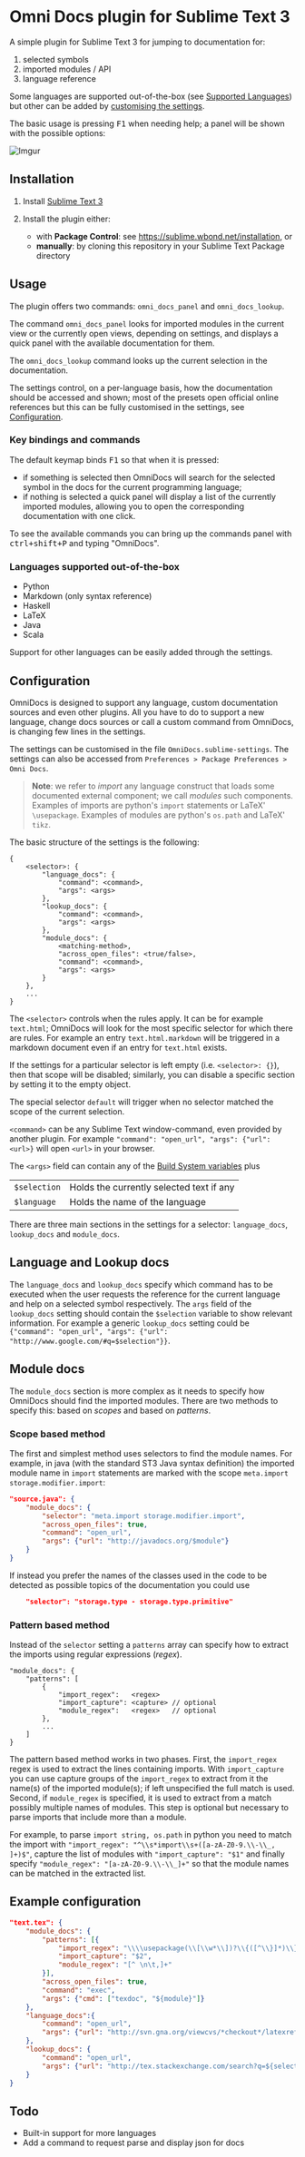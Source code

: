 # Omni Docs plugin for Sublime Text 3

A simple plugin for Sublime Text 3 for jumping to documentation for:

 1. selected symbols
 2. imported modules / API
 3. language reference

Some languages are supported out-of-the-box (see [Supported Languages](#languages-supported-out-of-the-box)) but other can be added by [customising the settings](#configuration).

The basic usage is pressing <kbd>F1</kbd> when needing help; a panel will be shown with the possible options:

![Imgur](http://i.imgur.com/rQPqvou.png)

## Installation

 1. Install [Sublime Text 3](http://www.sublimetext.com/3)
 2. Install the plugin either:
 
     - with **Package Control**: see <https://sublime.wbond.net/installation>, or
     - **manually**: by cloning this repository in your Sublime Text Package directory

## Usage

The plugin offers two commands: `omni_docs_panel` and `omni_docs_lookup`.

The command `omni_docs_panel` looks for imported modules in the current view or the currently open views, depending on settings, and displays a quick panel with the available documentation for them.

The `omni_docs_lookup` command looks up the current selection in the documentation.

The settings control, on a per-language basis, how the documentation should be accessed and shown; most of the presets open official online references but this can be fully customised in the settings, see [Configuration](#configuration).

### Key bindings and commands

The default keymap binds <kbd>F1</kbd> so that when it is pressed:

 * if something is selected then OmniDocs will search for the selected symbol in the docs for the current programming language;
 * if nothing is selected a quick panel will display a list of the currently imported modules, allowing you to open the corresponding documentation with one click.

To see the available commands you can bring up the commands panel with <kbd>ctrl+shift+P</kbd> and typing "OmniDocs".

### Languages supported out-of-the-box

 + Python
 + Markdown (only syntax reference)
 + Haskell
 + LaTeX
 + Java
 + Scala

Support for other languages can be easily added through the settings.

## Configuration

OmniDocs is designed to support any language, custom documentation sources and even other plugins. All you have to do to support a new language, change docs sources or call a custom command from OmniDocs, is changing few lines in the settings.

The settings can be customised in the file `OmniDocs.sublime-settings`. The settings can also be accessed from `Preferences > Package Preferences > Omni Docs`.

> **Note**: we refer to *import* any language construct that loads some documented external component; we call *modules* such components. Examples of imports are python's `import` statements or LaTeX' `\usepackage`. Examples of modules are python's `os.path` and LaTeX' `tikz`.

The basic structure of the settings is the following:

```
{
    <selector>: {
        "language_docs": {
            "command": <command>,
            "args": <args>
        },
        "lookup_docs": {
            "command": <command>,
            "args": <args>
        },
        "module_docs": {
            <matching-method>,
            "across_open_files": <true/false>,
            "command": <command>,
            "args": <args>           
        }
    },
    ...
}
```

The `<selector>` controls when the rules apply. It can be for example `text.html`; OmniDocs will look for the most specific selector for which there are rules. For example an entry `text.html.markdown` will be triggered in a markdown document even if an entry for `text.html` exists.

If the settings for a particular selector is left empty (i.e. `<selector>: {}`), then that scope will be disabled; similarly, you can disable a specific section by setting it to the empty object.

The special selector `default` will trigger when no selector matched the scope of the current selection.

`<command>` can be any Sublime Text window-command, even provided by another plugin. For example `"command": "open_url", "args": {"url": <url>}` will open `<url>` in your browser.

The `<args>` field can contain any of the [Build System variables](http://docs.sublimetext.info/en/latest/reference/build_systems.html#build-system-variables) plus

<table>
  <tr> <td><code>$selection</code></td><td>Holds the currently selected text if any</td> </tr>
  <tr> <td><code>$language</code></td><td>Holds the name of the language</td> </tr>
</table>

There are three main sections in the settings for a selector: `language_docs`, `lookup_docs` and `module_docs`.

## Language and Lookup docs

The `language_docs` and `lookup_docs` specify which command has to be executed when the user requests the reference for the current language and help on a selected symbol respectively.
The `args` field of the `lookup_docs` setting should contain the `$selection` variable to show relevant information. For example a generic `lookup_docs` setting could be `{"command": "open_url", "args": {"url": "http://www.google.com/#q=$selection"}}`.

## Module docs

The `module_docs` section is more complex as it needs to specify how OmniDocs should find the imported modules.
There are two methods to specify this: based on *scopes* and based on *patterns*.

### Scope based method

The first and simplest method uses selectors to find the module names.
For example, in java (with the standard ST3 Java syntax definition) the imported module name in `import` statements are marked with the scope `meta.import storage.modifier.import`:

```json
"source.java": {
    "module_docs": {
        "selector": "meta.import storage.modifier.import",
        "across_open_files": true,
        "command": "open_url",
        "args": {"url": "http://javadocs.org/$module"}
    }
}
```

If instead you prefer the names of the classes used in the code to be detected as possible topics of the documentation you could use

```json
    "selector": "storage.type - storage.type.primitive"
```

### Pattern based method

Instead of the `selector` setting a `patterns` array can specify how to extract the imports using regular expressions (*regex*).

```
"module_docs": {
    "patterns": [
        {
            "import_regex":   <regex>
            "import_capture": <capture> // optional
            "module_regex":   <regex>   // optional
        },
        ...
    ]
}
```

The pattern based method works in two phases.
First, the `import_regex` regex is used to extract the lines containing imports. With `import_capture` you can use capture groups of the `import_regex`  to extract from it the name(s) of the imported module(s); if left unspecified the full match is used.
Second, if `module_regex` is specified, it is used to extract from a match possibly multiple names of modules. This step is optional but necessary to parse imports that include more than a module.

For example, to parse `import string, os.path` in python you need to match the import with `"import_regex": "^\\s*import\\s+([a-zA-Z0-9.\\-\\_, ]+)$"`, capture the list of modules with `"import_capture": "$1"` and finally specify `"module_regex": "[a-zA-Z0-9.\\-\\_]+"` so that the module names can be matched in the extracted list.


## Example configuration

```json
"text.tex": {
    "module_docs": {
        "patterns": [{
            "import_regex": "\\\\usepackage(\\[\\w*\\])?\\{([^\\}]*)\\}",
            "import_capture": "$2",
            "module_regex": "[^ \n\t,]+"
        }],
        "across_open_files": true,
        "command": "exec",
        "args": {"cmd": ["texdoc", "${module}"]}
    },
    "language_docs":{
        "command": "open_url",
        "args": {"url": "http://svn.gna.org/viewcvs/*checkout*/latexrefman/trunk/latex2e.html"}
    },
    "lookup_docs": {
        "command": "open_url",
        "args": {"url": "http://tex.stackexchange.com/search?q=${selection}"}
    }
}
```

## Todo

 + Built-in support for more languages
 + Add a command to request parse and display json for docs
